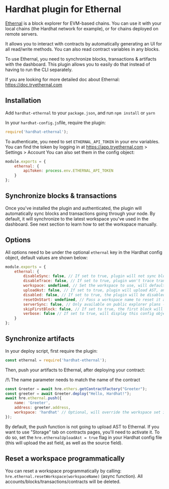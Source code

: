 # Hardhat plugin for Ethernal

[Ethernal](https://www.tryethernal.com) is a block explorer for EVM-based chains. You can use it with your local chains (the Hardhat network for example), or for chains deployed on remote servers.

It allows you to interact with contracts by automatically generating an UI for all read/write methods. You can also read contract variables in any blocks.

To use Ethernal, you need to synchronize blocks, transactions & artifacts with the dashboard. This plugin allows you to easily do that instead of having to run the CLI separately.

If you are looking for more detailed doc about Ethernal: https://doc.tryethernal.com

## Installation

Add ```hardhat-ethernal``` to your ```package.json```, and run ```npm install``` or ```yarn```


In your ```hardhat-config.js```file, require the plugin:
```js
require('hardhat-ethernal');
````

To authenticate, you need to set `ETHERNAL_API_TOKEN` in your env variables. You can find the token by logging in at https://app.tryethernal.com > Settings > Account
You can also set them in the config object:
```js
module.exports = {
    ethernal: {
        apiToken: process.env.ETHERNAL_API_TOKEN
    }
};
```

## Synchronize blocks & transactions

Once you've installed the plugin and authenticated, the plugin will automatically sync blocks and transactions going through your node.
By default, it will synchronize to the latest workspace you've used in the dashboard. See next section to learn how to set the workspace manually.

## Options

All options need to be under the optional `ethernal` key in the Hardhat config object, default values are shown below:
```js
module.exports = {
    ethernal: {
        disableSync: false, // If set to true, plugin will not sync blocks & txs
        disableTrace: false, // If set to true, plugin won't trace transaction
        workspace: undefined, // Set the workspace to use, will default to the default workspace (latest one used in the dashboard). It is also possible to set it through the ETHERNAL_WORKSPACE env variable
        uploadAst: false, // If set to true, plugin will upload AST, and you'll be able to use the storage feature (longer sync time though)
        disabled: false, // If set to true, the plugin will be disabled, nohting will be synced, ethernal.push won't do anything either
        resetOnStart: undefined, // Pass a workspace name to reset it automatically when restarting the node, note that if the workspace doesn't exist it won't error
        serverSync: false, // Only available on public explorer plans - If set to true, blocks & txs will be synced by the server. For this to work, your chain needs to be accessible from the internet. Also, trace won't be synced for now when this is enabled.
        skipFirstBlock: false, // If set to true, the first block will be skipped. This is mostly useful to avoid having the first block synced with its tx when starting a mainnet fork
        verbose: false // If set to true, will display this config object on start and the full error object
    }
};
```

## Synchronize artifacts

In your deploy script, first require the plugin:
```js
const ethernal = require('hardhat-ethernal');
```
Then, push your artifacts to Ethernal, after deploying your contract:

/!\ The name parameter needs to match the name of the contract
```js
const Greeter = await hre.ethers.getContractFactory("Greeter");
const greeter = await Greeter.deploy("Hello, Hardhat!");
await hre.ethernal.push({
    name: 'Greeter',
    address: greeter.address,
    workspace: 'hardhat' // Optional, will override the workspace set in hardhat.config for this call only
});
```

By default, the push function is not going to upload AST to Ethernal. If you want to use "Storage" tab on contracts pages, you'll need to activate it. To do so, set the ```hre.ethernalUploadAst = true``` flag in your Hardhat config file (this will upload the ast field, as well as the source field).

## Reset a workspace programmatically

You can reset a workspace programmatically by calling: `hre.ethernal.resetWorkspace(workspaceName)` (async function). All accounts/blocks/transactions/contracts will be deleted.
